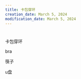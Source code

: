 ```yaml
---
title: 卡包穿环
creation_date: March 5, 2024
modification_date: March 5, 2024
---
```



#

卡包穿环

bra

筷子

u盘
